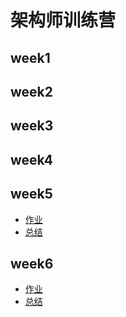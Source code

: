 # 架构师训练营

## week1

## week2

## week3

## week4

## week5

- [作业](../作业.md)
- [总结](../总结.md)

## week6

- [作业](week6/homework.md)
- [总结](week6/sumary.md)

